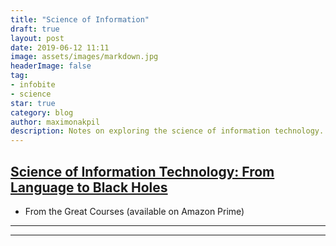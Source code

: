 ```yaml
---
title: "Science of Information"
draft: true
layout: post
date: 2019-06-12 11:11
image: assets/images/markdown.jpg
headerImage: false
tag:
- infobite
- science
star: true
category: blog
author: maximonakpil
description: Notes on exploring the science of information technology.
---
```


## [Science of Information Technology: From Language to Black Holes](https://www.thegreatcourses.com/courses/the-science-of-information-from-language-to-black-holes.html)
- From the Great Courses (available on Amazon Prime)

---




---
